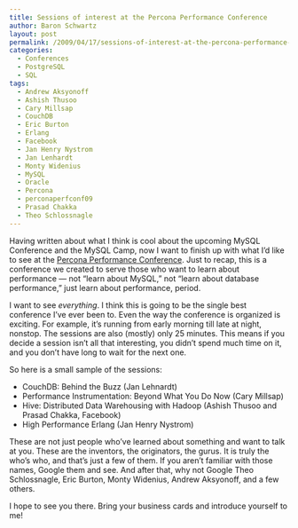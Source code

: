 ```yaml
---
title: Sessions of interest at the Percona Performance Conference
author: Baron Schwartz
layout: post
permalink: /2009/04/17/sessions-of-interest-at-the-percona-performance-conference/
categories:
  - Conferences
  - PostgreSQL
  - SQL
tags:
  - Andrew Aksyonoff
  - Ashish Thusoo
  - Cary Millsap
  - CouchDB
  - Eric Burton
  - Erlang
  - Facebook
  - Jan Henry Nystrom
  - Jan Lenhardt
  - Monty Widenius
  - MySQL
  - Oracle
  - Percona
  - perconaperfconf09
  - Prasad Chakka
  - Theo Schlossnagle
---
```

Having written about what I think is cool about the upcoming MySQL Conference and the MySQL Camp, now I want to finish up with what I&#8217;d like to see at the [Percona Performance Conference][1]. Just to recap, this is a conference we created to serve those who want to learn about performance &#8212; not &#8220;learn about MySQL,&#8221; not &#8220;learn about database performance,&#8221; just learn about performance, period.

I want to see *everything*. I think this is going to be the single best conference I&#8217;ve ever been to. Even the way the conference is organized is exciting. For example, it&#8217;s running from early morning till late at night, nonstop. The sessions are also (mostly) only 25 minutes. This means if you decide a session isn&#8217;t all that interesting, you didn&#8217;t spend much time on it, and you don&#8217;t have long to wait for the next one.

So here is a small sample of the sessions:

*   CouchDB: Behind the Buzz (Jan Lehnardt)
*   Performance Instrumentation: Beyond What You Do Now (Cary Millsap)
*   Hive: Distributed Data Warehousing with Hadoop (Ashish Thusoo and Prasad Chakka, Facebook)
*   High Performance Erlang (Jan Henry Nystrom)

These are not just people who&#8217;ve learned about something and want to talk at you. These are the inventors, the originators, the gurus. It is truly the who&#8217;s who, and that&#8217;s just a few of them. If you aren&#8217;t familiar with those names, Google them and see. And after that, why not Google Theo Schlossnagle, Eric Burton, Monty Widenius, Andrew Aksyonoff, and a few others.

I hope to see you there. Bring your business cards and introduce yourself to me!

 [1]: http://conferences.percona.com/